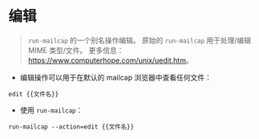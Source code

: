 # 编辑

> `run-mailcap` 的一个别名操作编辑。
> 原始的 `run-mailcap` 用于处理/编辑 MIME 类型/文件。
> 更多信息：<https://www.computerhope.com/unix/uedit.htm>。

- 编辑操作可以用于在默认的 mailcap 浏览器中查看任何文件：

`edit {{文件名}}`

- 使用 `run-mailcap`：

`run-mailcap --action=edit {{文件名}}`